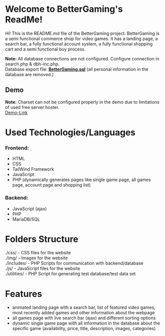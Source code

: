 
#  Welcome to BetterGaming's ReadMe!
Hi! This is the README.md file of the BetterGaming project.
BetterGaming is a semi functional commerce shop for video games. It has a landing page, a search bar, a fully functional account system, a fully functional shopping cart and a semi functional buy process.

**Note:**
All database connections are not configured. Configure connection in search.php & dbh-inc.php. <br />
Database export file: [**BetterGaming.sql**](https://github.com/Aquitano/Projects/blob/main/BetterGaming/BetterGaming.sql) (all personal information in the database are removed.)
## Demo
**Note:** Charset can not be configured properly in the demo due to limitations of used free server hoster. <br />
[Demo-Link](http://bettergaming.aquitano.ga/)
#  Used Technologies/Languages
###  Frontend:
- HTML
- CSS
- TailWind Framework
- JavaScript
- PHP (dynamically generates pages like single game page, all games page, account page and shopping list)
###  Backend:
- JavaScript (ajax)
- PHP
- MariaDB/SQL
#  Folders Structure
./css/ - CSS files for the website <br />
./img/ - Images for the website <br />
./includes/ - PHP Scripts for communication with backend/database <br />
./js/ - JavaScript files for the website <br />
./utilities/ - PHP Script for generating test database/test data set
#  Features
- animated landing page with a search bar, list of featured video games, most recently added games and other information about the webpage
- all games page with live search bar (ajax) and different sorting options
- dynamic single game page with all information in the database about the specific game (availability, price, title, description, images, categories)